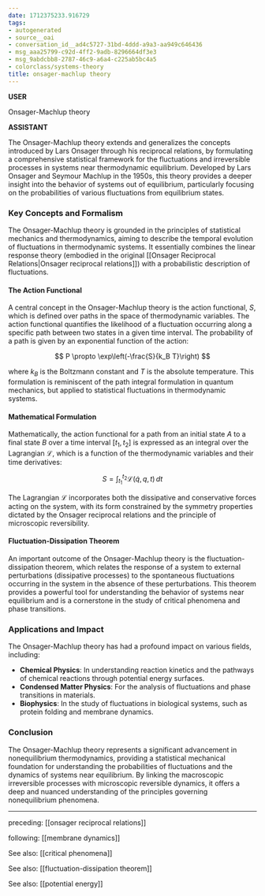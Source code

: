 ```yaml
---
date: 1712375233.916729
tags:
- autogenerated
- source__oai
- conversation_id__ad4c5727-31bd-4ddd-a9a3-aa949c646436
- msg_aaa25799-c92d-4ff2-9adb-8296664df3e3
- msg_9abdcbb8-2787-46c9-a6a4-c225ab5bc4a5
- colorclass/systems-theory
title: onsager-machlup theory
---
```


**USER**

Onsager-Machlup theory


**ASSISTANT**

The Onsager-Machlup theory extends and generalizes the concepts introduced by Lars Onsager through his reciprocal relations, by formulating a comprehensive statistical framework for the fluctuations and irreversible processes in systems near thermodynamic equilibrium. Developed by Lars Onsager and Seymour Machlup in the 1950s, this theory provides a deeper insight into the behavior of systems out of equilibrium, particularly focusing on the probabilities of various fluctuations from equilibrium states.

### Key Concepts and Formalism

The Onsager-Machlup theory is grounded in the principles of statistical mechanics and thermodynamics, aiming to describe the temporal evolution of fluctuations in thermodynamic systems. It essentially combines the linear response theory (embodied in the original [[Onsager Reciprocal Relations|Onsager reciprocal relations]]) with a probabilistic description of fluctuations.

#### The Action Functional

A central concept in the Onsager-Machlup theory is the action functional, $S$, which is defined over paths in the space of thermodynamic variables. The action functional quantifies the likelihood of a fluctuation occurring along a specific path between two states in a given time interval. The probability of a path is given by an exponential function of the action:

$$ P \propto \exp\left(-\frac{S}{k_B T}\right) $$

where $k_B$ is the Boltzmann constant and $T$ is the absolute temperature. This formulation is reminiscent of the path integral formulation in quantum mechanics, but applied to statistical fluctuations in thermodynamic systems.

#### Mathematical Formulation

Mathematically, the action functional for a path from an initial state $A$ to a final state $B$ over a time interval $[t_1, t_2]$ is expressed as an integral over the Lagrangian $\mathcal{L}$, which is a function of the thermodynamic variables and their time derivatives:

$$ S = \int_{t_1}^{t_2} \mathcal{L}(\dot{q}, q, t) \, dt $$

The Lagrangian $\mathcal{L}$ incorporates both the dissipative and conservative forces acting on the system, with its form constrained by the symmetry properties dictated by the Onsager reciprocal relations and the principle of microscopic reversibility.

#### Fluctuation-Dissipation Theorem

An important outcome of the Onsager-Machlup theory is the fluctuation-dissipation theorem, which relates the response of a system to external perturbations (dissipative processes) to the spontaneous fluctuations occurring in the system in the absence of these perturbations. This theorem provides a powerful tool for understanding the behavior of systems near equilibrium and is a cornerstone in the study of critical phenomena and phase transitions.

### Applications and Impact

The Onsager-Machlup theory has had a profound impact on various fields, including:

- **Chemical Physics**: In understanding reaction kinetics and the pathways of chemical reactions through potential energy surfaces.
- **Condensed Matter Physics**: For the analysis of fluctuations and phase transitions in materials.
- **Biophysics**: In the study of fluctuations in biological systems, such as protein folding and membrane dynamics.

### Conclusion

The Onsager-Machlup theory represents a significant advancement in nonequilibrium thermodynamics, providing a statistical mechanical foundation for understanding the probabilities of fluctuations and the dynamics of systems near equilibrium. By linking the macroscopic irreversible processes with microscopic reversible dynamics, it offers a deep and nuanced understanding of the principles governing nonequilibrium phenomena.


---

preceding: [[onsager reciprocal relations]]  


following: [[membrane dynamics]]

See also: [[critical phenomena]]


See also: [[fluctuation-dissipation theorem]]


See also: [[potential energy]]